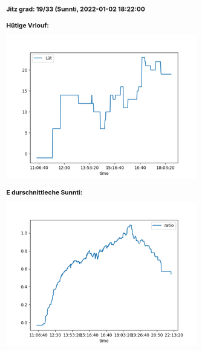 ### Jitz grad: 19/33 (Sunnti, 2022-01-02 18:22:00

### Hütige Vrlouf:
![Graph](Today.png)

### E durschnittleche Sunnti:
![Graph](Sunnti.png)